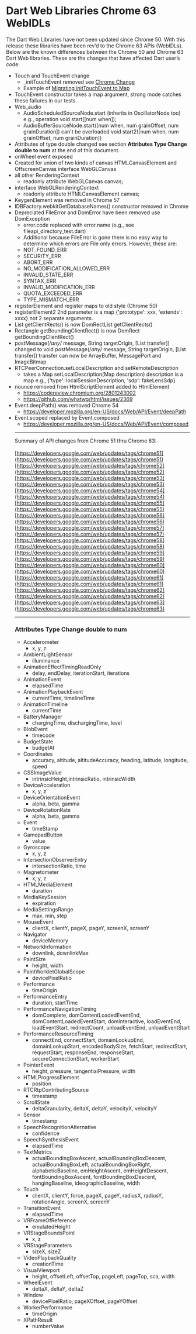 # Dart Web Libraries Chrome 63 WebIDLs

The Dart Web Libraries have not been updated since Chrome 50.  With this release these libraries have been rev’d to the Chrome 63 APIs (WebIDLs).  Below are the known differences between the Chrome 50 and Chrome 63 Dart Web libraries.  These are the changes that have affected Dart user’s code:

* Touch and TouchEvent change
    - _initTouchEvent removed see [Chrome Change](https://www.chromestatus.com/features/4923255479599104)
    - Example of [Migrating initTouchEvent to Map](https://developers.google.com/web/updates/2016/09/chrome-54-deprecations#use_of_inittouchevent_is_removed)
* TouchEvent constructor takes a map argument, strong mode catches these failures in our tests.
* Web_audio
    - AudioScheduledSourceNode.start (inherits in OscillatorNode too) e.g., operation void start([num when]);
    - AudioBufferSourceNode.start([num when, num grainOffset, num grainDuration]) can't be overloaded void start2([num when, num grainOffset, num grainDuration])
* Attributes of type double changed see section **Attributes Type Change double to num** at the end of this document.
* onWheel event exposed
* Created for union of two kinds of canvas HTMLCanvasElement and OffscreenCanvas interface WebGLCanvas
* all other RenderingContext
    - readonly attribute WebGLCanvas canvas;
* interface WebGLRenderingContext
    - readonly attribute HTMLCanvasElement canvas;
* KeygenElement was removed in Chrome 57
* IDBFactory.webkitGetDatabaseNames() constructor removed in Chrome
* Depreciated FileError and DomError have been removed use DomException
    - error.code replaced with error.name  (e.g., see fileapi_directory_test.dart)
    - Additional because FileError is gone there is no easy way to determine which errors are File only errors.  However, these are:
    - NOT_FOUND_ERR
    - SECURITY_ERR
    - ABORT_ERR
    - NO_MODIFICATION_ALLOWED_ERR
    - INVALID_STATE_ERR
    - SYNTAX_ERR
    - INVALID_MODIFICATION_ERR
    - QUOTA_EXCEEDED_ERR
    - TYPE_MISMATCH_ERR
* registerElement and register maps to old style (Chrome 50)
* registerElement2 2nd parameter is a map {'prototype': xxx, 'extends': xxxx} not 2 separate arguments.
* List<Rectangle> getClientRects() is now DomRectList getClientRects()
* Rectangle getBoundingClientRect() is now DomRect getBoundingClientRect()
* postMessage(/*any*/ message, String targetOrigin, [List<MessagePort> transfer]) changed to void postMessage(/*any*/ message, String targetOrigin, [List<Object> transfer]) transfer can now be ArrayBuffer, MessagePort and ImageBitmap
* RTCPeerConnection.setLocalDescription and setRemoteDescription
    - takes a Map setLocalDescription(Map description) description is a map e.g.,  {'type': localSessionDescription, 'sdp': fakeLensSdp}
* nounce removed from HtmlScriptElement added to HtmlElement
    - https://codereview.chromium.org/2801243002
    - https://github.com/whatwg/html/issues/2369
* Event.deepPath() was removed Chrome 54
    - https://developer.mozilla.org/en-US/docs/Web/API/Event/deepPath
* Event.scoped replaced by Event.composed
    - https://developer.mozilla.org/en-US/docs/Web/API/Event/composed

***
Summary of API changes from Chrome 51 thru Chrome 63:
<br><br>
[https://developers.google.com/web/updates/tags/chrome51](https://developers.google.com/web/updates/tags/chrome51)
<br>
[https://developers.google.com/web/updates/tags/chrome52](https://developers.google.com/web/updates/tags/chrome52)
<br>
[https://developers.google.com/web/updates/tags/chrome53](https://developers.google.com/web/updates/tags/chrome53)
<br>
[https://developers.google.com/web/updates/tags/chrome54](https://developers.google.com/web/updates/tags/chrome54)
<br>
[https://developers.google.com/web/updates/tags/chrome55](https://developers.google.com/web/updates/tags/chrome55)
<br>
[https://developers.google.com/web/updates/tags/chrome56](https://developers.google.com/web/updates/tags/chrome56)
<br>
[https://developers.google.com/web/updates/tags/chrome57](https://developers.google.com/web/updates/tags/chrome57)
<br>
[https://developers.google.com/web/updates/tags/chrome58](https://developers.google.com/web/updates/tags/chrome58)
<br>
[https://developers.google.com/web/updates/tags/chrome59](https://developers.google.com/web/updates/tags/chrome59)
<br>
[https://developers.google.com/web/updates/tags/chrome60](https://developers.google.com/web/updates/tags/chrome60)
<br>
[https://developers.google.com/web/updates/tags/chrome61](https://developers.google.com/web/updates/tags/chrome61)
<br>
[https://developers.google.com/web/updates/tags/chrome62](https://developers.google.com/web/updates/tags/chrome62)
<br>
[https://developers.google.com/web/updates/tags/chrome63](https://developers.google.com/web/updates/tags/chrome63)
<br>

***
### Attributes Type Change double to num
* Accelerometer
    - x, y, z
* AmbientLightSensor
    - illuminance
* AnimationEffectTimingReadOnly
    - delay, endDelay, iterationStart, iterations
* AnimationEvent
    - elapsedTime
* AnimationPlaybackEvent
    - currentTime, timelineTime
* AnimationTimeline
    - currentTime
* BatteryManager
    - chargingTime, dischargingTime, level
* BlobEvent
    - timecode
* BudgetState
    - budgetAt
* Coordinates
    - accuracy, altitude, altitudeAccuracy, heading, latitude, longitude, speed
* CSSImageValue
    - intrinsicHeight,intrinsicRatio, intrinsicWidth
* DeviceAcceleration
    - x, y, z
* DeviceOrientationEvent
    - alpha, beta, gamma
* DeviceRotationRate
    - alpha, beta, gamma
* Event
    - timeStamp
* GamepadButton
    - value
* Gyroscope
    - x, y, z
* IntersectionObserverEntry
    - intersectionRatio, time
* Magnetometer
    - x, y, z
* HTMLMediaElement
    - duration
* MediaKeySession
    - expiration
* MediaSettingsRange
    - max. min, step
* MouseEvent
    - clientX, clientY, pageX, pageY, screenX, screenY
* Navigator
    - deviceMemory
* NetworkInformation
    - downlink, downlinkMax
* PaintSize
    - height, width
* PaintWorkletGlobalScope
    - devicePixelRatio
* Performance
    - timeOrigin
* PerformanceEntry
    - duration, startTime
* PerformanceNavigationTiming
    - domComplete, domContentLoadedEventEnd, domContentLoadedEventStart, domInteractive, loadEventEnd, loadEventStart, redirectCount, unloadEventEnd, unloadEventStart
* PerformanceResourceTiming
    - connectEnd, connectStart, domainLookupEnd, domainLookupStart, encodedBodySize, fetchStart, redirectStart, requestStart, responseEnd, responseStart, secureConnectionStart, workerStart
* PointerEvent
    - height, pressure, tangentialPressure, width
* HTMLProgressElement
    - position
* RTCRtpContributingSource
    - timestamp
* ScrollState
    - deltaGranularity, deltaX, deltaY, velocityX, velocityY
* Sensor
    - timestamp
* SpeechRecognitionAlternative
    - confidence
* SpeechSynthesisEvent
    - elapsedTime
* TextMetrics
    - actualBoundingBoxAscent, actualBoundingBoxDescent, actualBoundingBoxLeft, actualBoundingBoxRight, alphabeticBaseline, emHeightAscent, emHeightDescent, fontBoundingBoxAscent, fontBoundingBoxDescent, hangingBaseline, ideographicBaseline, width
* Touch
    - clientX, clientY, force, pageX, pageY, radiusX, radiusY, rotationAngle, screenX, screenY
* TransitionEvent
    - elapsedTime
* VRFrameOfReference
    - emulatedHeight
* VRStageBoundsPoint
    - x, z
* VRStageParameters
    - sizeX, sizeZ
* VideoPlaybackQuality
    - creationTime
* VisualViewport
    - height, offsetLeft, offsetTop, pageLeft, pageTop, sca, width
* WheelEvent
    - deltaX, deltaY, deltaZ
* Window
    - devicePixelRatio, pageXOffset, pageYOffset
* WorkerPerformance
    - timeOrigin
* XPathResult
    - numberValue
